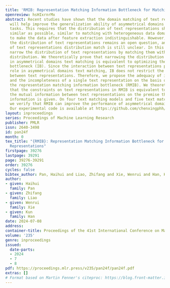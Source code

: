 ```yaml
---
title: 'RMIB: Representation Matching Information Bottleneck for Matching Text Representations'
openreview: hsHIxrnrMx
abstract: Recent studies have shown that the domain matching of text representations
  will help improve the generalization ability of asymmetrical domains text matching
  tasks. This requires that the distribution of text representations should be as
  similar as possible, similar to matching with heterogeneous data domains, in order
  to make the data after feature extraction indistinguishable. However, how to match
  the distribution of text representations remains an open question, and the role
  of text representations distribution match is still unclear. In this work, we explicitly
  narrow the distribution of text representations by matching them with the same prior
  distribution. We theoretically prove that narrowing the distribution of text representations
  in asymmetrical domains text matching is equivalent to optimizing the information
  bottleneck (IB). Since the interaction between text representations plays an important
  role in asymmetrical domains text matching, IB does not restrict the interaction
  between text representations. Therefore, we propose the adequacy of interaction
  and the incompleteness of a single text representation on the basis of IB and obtain
  the representation matching information bottleneck (RMIB). We theoretically prove
  that the constraints on text representations in RMIB is equivalent to maximizing
  the mutual information between text representations on the premise that the task
  information is given. On four text matching models and five text matching datasets,
  we verify that RMIB can improve the performance of asymmetrical domains text matching.
  Our experimental code is available at https://github.com/chenxingphh/rmib.
layout: inproceedings
series: Proceedings of Machine Learning Research
publisher: PMLR
issn: 2640-3498
id: pan24f
month: 0
tex_title: "{RMIB}: Representation Matching Information Bottleneck for Matching Text
  Representations"
firstpage: 39276
lastpage: 39291
page: 39276-39291
order: 39276
cycles: false
bibtex_author: Pan, Haihui and Liao, Zhifang and Xie, Wenrui and Han, Kun
author:
- given: Haihui
  family: Pan
- given: Zhifang
  family: Liao
- given: Wenrui
  family: Xie
- given: Kun
  family: Han
date: 2024-07-08
address:
container-title: Proceedings of the 41st International Conference on Machine Learning
volume: '235'
genre: inproceedings
issued:
  date-parts:
  - 2024
  - 7
  - 8
pdf: https://proceedings.mlr.press/v235/pan24f/pan24f.pdf
extras: []
# Format based on Martin Fenner's citeproc: https://blog.front-matter.io/posts/citeproc-yaml-for-bibliographies/
---
```

